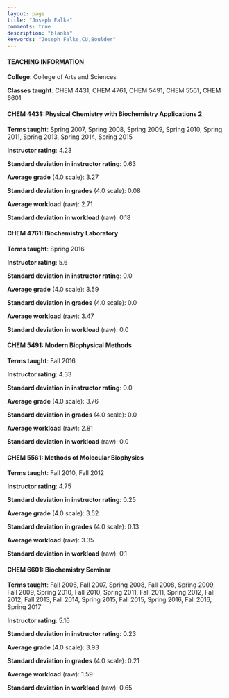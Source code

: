 ```yaml
---
layout: page
title: "Joseph Falke" 
comments: true
description: "blanks"
keywords: "Joseph Falke,CU,Boulder"
---
```

<head>
<script src="https://ajax.googleapis.com/ajax/libs/jquery/2.1.3/jquery.min.js"></script>
<script src="https://dl.dropboxusercontent.com/s/pc42nxpaw1ea4o9/highcharts.js?dl=0"></script>
<!-- <script src="../assets/js/highcharts.js"></script> -->
<style type="text/css">@font-face {
	font-family: "Bebas Neue";
	src: url(https://www.filehosting.org/file/details/544349/BebasNeue Regular.otf) format("opentype");
	}
	h1.Bebas { 
		font-family: "Bebas Neue", Verdana, Tahoma;
	}
</style>
</head>
	   
#### TEACHING INFORMATION

**College**: College of Arts and Sciences

**Classes taught**: CHEM 4431, CHEM 4761, CHEM 5491, CHEM 5561, CHEM 6601

#### CHEM 4431: Physical Chemistry with Biochemistry Applications 2

**Terms taught**: Spring 2007, Spring 2008, Spring 2009, Spring 2010, Spring 2011, Spring 2013, Spring 2014, Spring 2015

**Instructor rating**: 4.23

**Standard deviation in instructor rating**: 0.63

**Average grade** (4.0 scale): 3.27

**Standard deviation in grades** (4.0 scale): 0.08

**Average workload** (raw): 2.71

**Standard deviation in workload** (raw): 0.18

#### CHEM 4761: Biochemistry Laboratory

**Terms taught**: Spring 2016

**Instructor rating**: 5.6

**Standard deviation in instructor rating**: 0.0

**Average grade** (4.0 scale): 3.59

**Standard deviation in grades** (4.0 scale): 0.0

**Average workload** (raw): 3.47

**Standard deviation in workload** (raw): 0.0

#### CHEM 5491: Modern Biophysical Methods

**Terms taught**: Fall 2016

**Instructor rating**: 4.33

**Standard deviation in instructor rating**: 0.0

**Average grade** (4.0 scale): 3.76

**Standard deviation in grades** (4.0 scale): 0.0

**Average workload** (raw): 2.81

**Standard deviation in workload** (raw): 0.0

#### CHEM 5561: Methods of Molecular Biophysics

**Terms taught**: Fall 2010, Fall 2012

**Instructor rating**: 4.75

**Standard deviation in instructor rating**: 0.25

**Average grade** (4.0 scale): 3.52

**Standard deviation in grades** (4.0 scale): 0.13

**Average workload** (raw): 3.35

**Standard deviation in workload** (raw): 0.1

#### CHEM 6601: Biochemistry Seminar

**Terms taught**: Fall 2006, Fall 2007, Spring 2008, Fall 2008, Spring 2009, Fall 2009, Spring 2010, Fall 2010, Spring 2011, Fall 2011, Spring 2012, Fall 2012, Fall 2013, Fall 2014, Spring 2015, Fall 2015, Spring 2016, Fall 2016, Spring 2017

**Instructor rating**: 5.16

**Standard deviation in instructor rating**: 0.23

**Average grade** (4.0 scale): 3.93

**Standard deviation in grades** (4.0 scale): 0.21

**Average workload** (raw): 1.59

**Standard deviation in workload** (raw): 0.65

